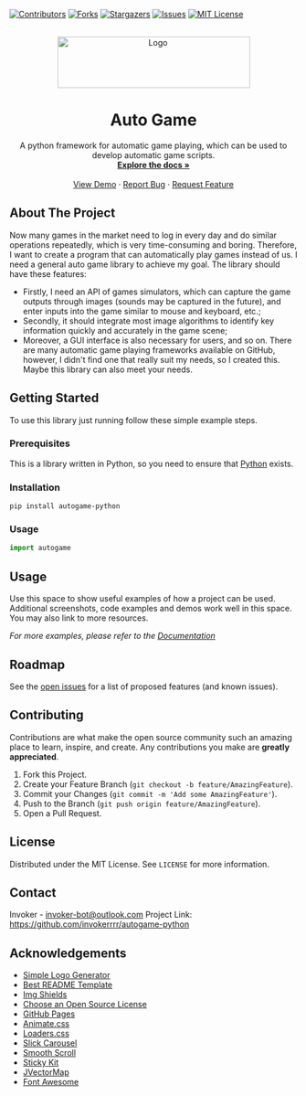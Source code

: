 [![Contributors][contributors-shield]][contributors-url]
[![Forks][forks-shield]][forks-url]
[![Stargazers][stars-shield]][stars-url]
[![Issues][issues-shield]][issues-url]
[![MIT License][license-shield]][license-url]


<br />
<div align="center">
  <a href="https://github.com/invokerrrr/autogame-python">
    <img src="https://invokerrrr.github.io/autogame-python/_static/img/logo.png" alt="Logo" width="337" height="90">
  </a>

  <h1 align="center">Auto Game</h1>

  <p align="center">
    A python framework for automatic game playing, which can be used to develop automatic game scripts.
    <br/>
    <a href="https://github.com/invokerrrr/autogame-python"><strong>Explore the docs »</strong></a>
    <br/>
    <br/>
    <a href="https://github.com/invokerrrr/autogame-python">View Demo</a>
    ·
    <a href="https://github.com/invokerrrr/autogame-python/issues">Report Bug</a>
    ·
    <a href="https://github.com/invokerrrr/autogame-python/issues">Request Feature</a>
  </p>
</div>


## About The Project

Now many games in the market need to log in every day and do similar operations repeatedly, which is very time-consuming and boring. 
Therefore, I want to create a program that can automatically play games instead of us.
I need a general auto game library to achieve my goal.
The library should have these features:
* Firstly, I need an API of games simulators, which can capture the game outputs through images (sounds may be captured in the future), and enter inputs into the game similar to mouse and keyboard, etc.; 
* Secondly, it should integrate most image algorithms to identify key information quickly and accurately in the game scene; 
* Moreover, a GUI interface is also necessary for users, and so on.
There are many automatic game playing frameworks available on GitHub, however, I didn't find one that really suit my needs, so I created this.
Maybe this library can also meet your needs.


## Getting Started

To use this library just running follow these simple example steps.

### Prerequisites

This is a library written in Python, so you need to ensure that [Python](https://www.python.org) exists.

### Installation


```shell
pip install autogame-python
```

### Usage

```python
import autogame
```

<!-- USAGE EXAMPLES -->
## Usage

Use this space to show useful examples of how a project can be used. Additional screenshots, code examples and demos work well in this space. You may also link to more resources.

_For more examples, please refer to the [Documentation](https://example.com)_


## Roadmap

See the [open issues](https://github.com/invokerrrr/autogame-python/issues) for a list of proposed features (and known issues).


## Contributing

Contributions are what make the open source community such an amazing place to learn, inspire, and create. Any contributions you make are **greatly appreciated**.

1. Fork this Project.
2. Create your Feature Branch (`git checkout -b feature/AmazingFeature`).
3. Commit your Changes (`git commit -m 'Add some AmazingFeature'`).
4. Push to the Branch (`git push origin feature/AmazingFeature`).
5. Open a Pull Request.


## License

Distributed under the MIT License. See `LICENSE` for more information.


## Contact

Invoker - invoker-bot@outlook.com
Project Link: <https://github.com/invokerrrr/autogame-python>


## Acknowledgements
* [Simple Logo Generator](https://github.com/creecros/simple_logo_gen.git)
* [Best README Template](https://github.com/othneildrew/Best-README-Template.git)
* [Img Shields](https://shields.io)
* [Choose an Open Source License](https://choosealicense.com)
* [GitHub Pages](https://pages.github.com)
* [Animate.css](https://daneden.github.io/animate.css)
* [Loaders.css](https://connoratherton.com/loaders)
* [Slick Carousel](https://kenwheeler.github.io/slick)
* [Smooth Scroll](https://github.com/cferdinandi/smooth-scroll)
* [Sticky Kit](http://leafo.net/sticky-kit)
* [JVectorMap](http://jvectormap.com)
* [Font Awesome](https://fontawesome.com)


[contributors-shield]: https://img.shields.io/github/contributors/invokerrrr/autogame-python.svg?style=for-the-badge
[contributors-url]: https://github.com/invokerrrr/autogame-python/graphs/contributors
[forks-shield]: https://img.shields.io/github/forks/invokerrrr/autogame-python.svg?style=for-the-badge
[forks-url]: https://github.com/invokerrrr/autogame-python/network/members
[stars-shield]: https://img.shields.io/github/stars/invokerrrr/autogame-python.svg?style=for-the-badge
[stars-url]: https://github.com/invokerrrr/autogame-python/stargazers
[issues-shield]: https://img.shields.io/github/issues/invokerrrr/autogame-python.svg?style=for-the-badge
[issues-url]: https://github.com/invokerrrr/autogame-python/issues
[license-shield]: https://img.shields.io/github/license/invokerrrr/autogame-python.svg?style=for-the-badge
[license-url]: https://github.com/invokerrrr/autogame-python/blob/main/LICENSE

